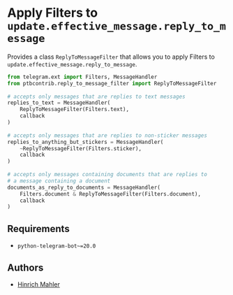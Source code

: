 # Apply Filters to `update.effective_message.reply_to_message`

Provides a class `ReplyToMessageFilter` that allows you to apply Filters to `update.effective_message.reply_to_message`.

```python
from telegram.ext import Filters, MessageHandler
from ptbcontrib.reply_to_message_filter import ReplyToMessageFilter
    
# accepts only messages that are replies to text messages
replies_to_text = MessageHandler(
    ReplyToMessageFilter(Filters.text),
    callback
)
    
# accepts only messages that are replies to non-sticker messages
replies_to_anything_but_stickers = MessageHandler(
    ~ReplyToMessageFilter(Filters.sticker),
    callback
)
    
# accepts only messages containing documents that are replies to
# a message containing a document
documents_as_reply_to_documents = MessageHandler(
    Filters.document & ReplyToMessageFilter(Filters.document),
    callback
)
```

## Requirements

*   `python-telegram-bot~=20.0`

## Authors

*   [Hinrich Mahler](https://github.com/bibo-joshi)

